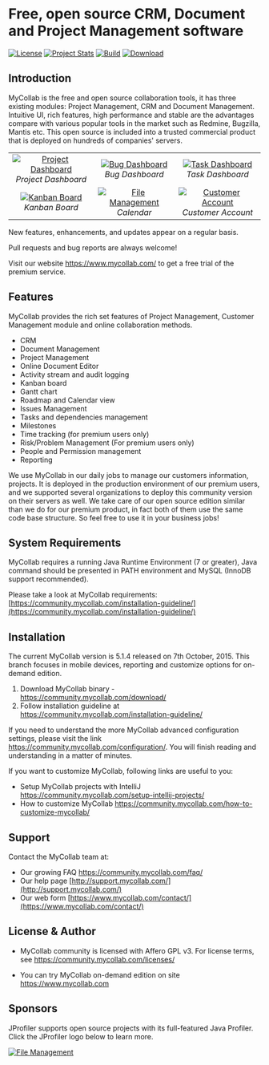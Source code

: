 # Free, open source CRM, Document and Project Management software
[![License](http://img.shields.io/badge/License-GPL-orange.svg)](http://www.gnu.org/copyleft/gpl.html) [![Project Stats](https://www.openhub.net/p/mycollab/widgets/project_thin_badge.gif)](https://www.openhub.net/p/mycollab) [![Build](https://travis-ci.org/MyCollab/mycollab.svg)](https://travis-ci.org/MyCollab/mycollab)
[![Download](https://img.shields.io/badge/Download-5.2.0-brightgreen.svg)](https://community.mycollab.com/)

## Introduction

MyCollab is the free and open source collaboration tools, it has three existing modules: Project Management, CRM and Document Management. Intuitive UI, rich features, high performance and stable are the advantages compare with various popular tools in the market such as Redmine, Bugzilla, Mantis etc. This open source is included into a trusted commercial product that is deployed on hundreds of companies' servers.

<table>
  <tr>
    <td align="center">
      <a href="https://c1.staticflickr.com/1/577/22021324390_6728f52095_o.png" target="_blank" title="Project Dashboard">
        <img src="https://c1.staticflickr.com/1/577/22021324390_94264b6923.jpg" alt="Project Dashboard">
      </a>
      <br />
      <em>Project Dashboard</em>
    </td>
    <td align="center">
      <a href="https://c1.staticflickr.com/1/740/22219734101_20b676c293_o.png" target="_blank" title="Bug Dashboard">
        <img src="https://c1.staticflickr.com/1/740/22219734101_fc7a887ae5.jpg" alt="Bug Dashboard">
      </a>
      <br />
      <em>Bug Dashboard</em>
    </td>
    <td align="center">
    <a href="https://c2.staticflickr.com/6/5785/22196663942_585d55e155_o.png" target="_blank" title="Task Dashboard">
      <img src="https://c2.staticflickr.com/6/5785/22196663942_81330c3452.jpg" alt="Task Dashboard">
    </a>
      <br />
      <em>Task Dashboard</em>
    </td>
  </tr>
  <tr>
    <td align="center">
    <a href="https://c1.staticflickr.com/1/683/22021628348_49c584238a_o.png" target="_blank" title="Kanban Board">
        <img src="https://c1.staticflickr.com/1/683/22021628348_965cd7da3d.jpg" alt="Kanban Board">
      </a>
      <br />
      <em>Kanban Board</em>
    </td>
    <td align="center">
      <a href="https://c2.staticflickr.com/6/5725/22219735751_0df884fc84_o.png" target="_blank" title="File Management">
        <img src="https://c2.staticflickr.com/6/5725/22219735751_4fce463c3a.jpg" alt="File Management">
      </a>
      <br />
      <em>Calendar</em>
    </td>
    <td align="center">
      <a href="https://c2.staticflickr.com/6/5804/21588380983_afee6dcf78_o.png" target="_blank" title="Customer Account">
        <img src="https://c2.staticflickr.com/6/5804/21588380983_40ec4a56f0.jpg" alt="Customer Account">
      </a>
      <br />
      <em>Customer Account</em>
    </td>
  </tr>
</table>

New features, enhancements, and updates appear on a regular basis.

Pull requests and bug reports are always welcome!

Visit our website https://www.mycollab.com/ to get a free trial of the premium service.

## Features
MyCollab provides the rich set features of Project Management, Customer Management module and online collaboration methods.
  * CRM
  * Document Management
  * Project Management
  * Online Document Editor
  * Activity stream and audit logging
  * Kanban board
  * Gantt chart
  * Roadmap and Calendar view
  * Issues Management
  * Tasks and dependencies management
  * Milestones
  * Time tracking (for premium users only)
  * Risk/Problem Management (For premium users only)
  * People and Permission management
  * Reporting

We use MyCollab in our daily jobs to manage our customers information, projects. It is deployed in the production environment of our premium users, and we supported several organizations to deploy this community version on their servers as well. We take care of our open source edition similar than we do for our premium product, in fact both of them use the same code base structure. So feel free to use it in your business jobs!


## System Requirements
MyCollab requires a running Java Runtime Environment (7 or greater), Java command should be presented in PATH environment and MySQL (InnoDB support recommended).

Please take a look at MyCollab requirements:
    [https://community.mycollab.com/installation-guideline/](https://community.mycollab.com/installation-guideline/)

## Installation

The current MyCollab version is 5.1.4 released on 7th October, 2015. This branch focuses in mobile devices, reporting and customize options for on-demand edition.

1. Download MyCollab binary - https://community.mycollab.com/download/
2. Follow installation guideline at https://community.mycollab.com/installation-guideline/

If you need to understand the more MyCollab advanced configuration settings, please visit the link https://community.mycollab.com/configuration/. You will finish reading and understanding in a matter of minutes.

If you want to customize MyCollab, following links are useful to you:
* Setup MyCollab projects with IntelliJ https://community.mycollab.com/setup-intellij-projects/
* How to customize MyCollab https://community.mycollab.com/how-to-customize-mycollab/

## Support
Contact the MyCollab team at:
* Our growing FAQ https://community.mycollab.com/faq/
* Our help page [http://support.mycollab.com/](http://support.mycollab.com/)
* Our web form [https://www.mycollab.com/contact/](https://www.mycollab.com/contact/)

## License & Author

* MyCollab community is licensed with Affero GPL v3. For license terms, see https://community.mycollab.com/licenses/

* You can try MyCollab on-demand edition on site https://www.mycollab.com

## Sponsors

JProfiler supports open source projects with its full-featured Java Profiler. Click the JProfiler logo below to learn more.

<a href="http://www.ej-technologies.com/products/jprofiler/overview.html" target="_blank" title="File Management">
  <img src="http://www.ej-technologies.com/images/product_banners/jprofiler_large.png" alt="File Management">
</a>
